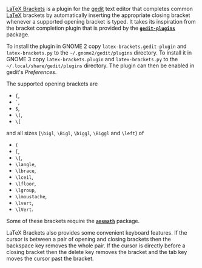 [LaTeX Brackets][1] is a plugin for the [gedit][2] text editor that completes
common [LaTeX][3] brackets by automatically inserting the appropriate closing
bracket whenever a supported opening bracket is typed. It takes its inspiration
from the bracket completion plugin that is provided by the
[**`gedit-plugins`**][4] package.

To install the plugin in GNOME 2 copy `latex-brackets.gedit-plugin` and
`latex-brackets.py` to the `~/.gnome2/gedit/plugins` directory. To install it in
GNOME 3 copy `latex-brackets.plugin` and `latex-brackets.py` to the
`~/.local/share/gedit/plugins` directory. The plugin can then be enabled in
gedit's _Preferences_.

The supported opening brackets are

* `{`,
* `` ` ``,
* `$`,
* `\(`,
* `\[`

and all sizes (`\bigl`, `\Bigl`, `\biggl`, `\Biggl` and `\left`) of

* `(`
* `[`,
* `\{`,
* `\langle`,
* `\lbrace`,
* `\lceil`,
* `\lfloor`,
* `\lgroup`,
* `\lmoustache`,
* `\lvert`,
* `\lVert`.

Some of these brackets require the [**`amsmath`**][5] package.

LaTeX Brackets also provides some convenient keyboard features. If the cursor is
between a pair of opening and closing brackets then the backspace key removes
the whole pair. If the cursor is directly before a closing bracket then the
delete key removes the bracket and the tab key moves the cursor past the
bracket.

[1]: https://github.com/dwilding/latex-brackets
[2]: http://projects.gnome.org/gedit/
[3]: http://www.latex-project.org/
[4]: https://live.gnome.org/GeditPlugins
[5]: http://www.ctan.org/pkg/amsmath
